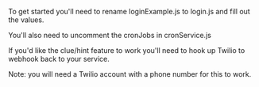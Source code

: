 To get started you'll need to rename loginExample.js to login.js and fill out the values.

You'll also need to uncomment the cronJobs in cronService.js

If you'd like the clue/hint feature to work you'll need to hook up Twilio to webhook back to your service.  

Note: you will need a Twilio account with a phone number for this to work.
